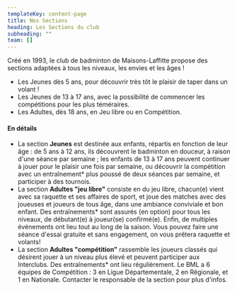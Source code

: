 ```yaml
---
templateKey: content-page
title: Nos Sections
heading: Les Sections du club
subheading: ""
team: []
---
```

Créé en 1993, le club de badminton de Maisons-Laffitte propose des sections adaptées à tous les niveaux, les envies et les âges !

* Les Jeunes dès 5 ans, pour découvrir très tôt le plaisir de taper dans un volant !
* Les Jeunes de 13 à 17 ans, avec la possibilité de commencer les compétitions pour les plus téméraires.
* Les Adultes, dès 18 ans, en Jeu libre ou en Compétition.

#### En détails

* La section **Jeunes** est destinée aux enfants, répartis en fonction de leur âge : de 5 ans à 12 ans, ils découvrent le badminton en douceur, à raison d'une séance par semaine ; les enfants de 13 à 17 ans peuvent continuer à jouer pour le plaisir une fois par semaine, ou découvrir la compétition avec un entraînement* plus poussé de deux séances par semaine, et participer à des tournois.
* La section **Adultes "jeu libre"** consiste en du jeu libre, chacun(e) vient avec sa raquette et ses affaires de sport, et joue des matches avec des joueuses et joueurs de tous âge, dans une ambiance conviviale et bon enfant. Des entraînements* sont assurés (en option) pour tous les niveaux, de débutant(e) à joueur(se) confirmé(e). Enfin, de multiples événements ont lieu tout au long de la saison. Vous pouvez faire une séance d'essai gratuite et sans engagement, on vous prêtera raquette et volants!
* La section **Adultes "compétition"** rassemble les joueurs classés qui désirent jouer à un niveau plus élevé et peuvent participer aux Interclubs. Des entraînements* ont lieu régulièrement. Le BML a 6 équipes de Compétition : 3 en Ligue Départementale, 2 en Régionale, et 1 en Nationale. Contacter le responsable de la section pour plus d'infos.